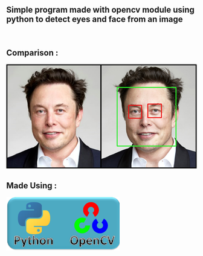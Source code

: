 <h2>Simple program made with opencv module using python to detect eyes and face from an image</h1>
</br>
<h2>Comparison :</h2>
<img src="https://raw.githubusercontent.com/GH0STH4CKER/OpenCV_Face_Detection/main/elonmusk_facedetect.png" width=700px>
</br>
<h2>Made Using :</h2>
<img src="https://raw.githubusercontent.com/GH0STH4CKER/OpenCV_Face_Detection/main/python_opencv.png" width=300px>
